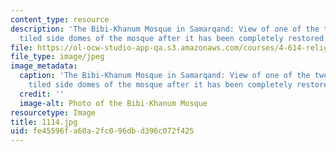 ```yaml
---
content_type: resource
description: 'The Bibi-Khanum Mosque in Samarqand: View of one of the two ribbed and
  tiled side domes of the mosque after it has been completely restored.'
file: https://ol-ocw-studio-app-qa.s3.amazonaws.com/courses/4-614-religious-architecture-and-islamic-cultures-fall-2002/fe45596fa60a2fc096dbd396c072f425_1114.jpg
file_type: image/jpeg
image_metadata:
  caption: 'The Bibi-Khanum Mosque in Samarqand: View of one of the two ribbed and
    tiled side domes of the mosque after it has been completely restored.'
  credit: ''
  image-alt: Photo of the Bibi-Khanum Mosque
resourcetype: Image
title: 1114.jpg
uid: fe45596f-a60a-2fc0-96db-d396c072f425
---
```

